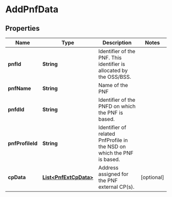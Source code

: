 
# AddPnfData

## Properties
Name | Type | Description | Notes
------------ | ------------- | ------------- | -------------
**pnfId** | **String** | Identifier of the PNF. This identifier is allocated by the OSS/BSS.  | 
**pnfName** | **String** | Name of the PNF  | 
**pnfdId** | **String** | Identifier of the PNFD on which the PNF is based.  | 
**pnfProfileId** | **String** | Identifier of related PnfProfile in the NSD on which the PNF is based.  | 
**cpData** | [**List&lt;PnfExtCpData&gt;**](PnfExtCpData.md) | Address assigned for the PNF external CP(s).  |  [optional]



